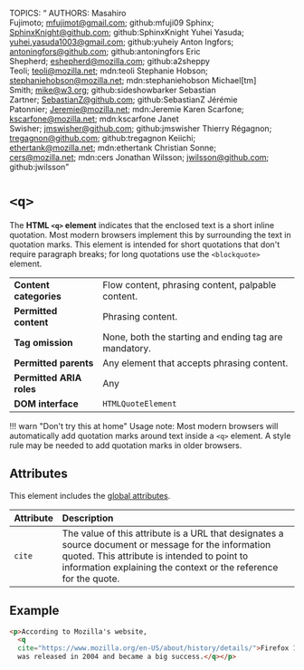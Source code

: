 TOPICS: <q>
AUTHORS: Masahiro Fujimoto; mfujimot@gmail.com; github:mfuji09
         Sphinx; SphinxKnight@github.com; github:SphinxKnight
         Yuhei Yasuda; yuhei.yasuda1003@gmail.com; github:yuheiy
         Anton Ingfors; antoningfors@github.com; github:antoningfors
         Eric Shepherd; eshepherd@mozilla.com; github:a2sheppy
         Teoli; teoli@mozilla.net; mdn:teoli
         Stephanie Hobson; stephaniehobson@mozilla.net; mdn:stephaniehobson
         Michael[tm] Smith; mike@w3.org; github:sideshowbarker
         Sebastian Zartner; SebastianZ@github.com; github:SebastianZ
         Jérémie Patonnier; Jeremie@mozilla.net; mdn:Jeremie
         Karen Scarfone; kscarfone@mozilla.net; mdn:kscarfone
         Janet Swisher; jmswisher@github.com; github:jmswisher
         Thierry Régagnon; tregagnon@github.com; github:tregagnon
         Keiichi; ethertank@mozilla.net; mdn:ethertank
         Christian Sonne; cers@mozilla.net; mdn:cers
         Jonathan Wilsson; jwilsson@github.com; github:jwilsson

# `<q>`

The **HTML `<q>` element** indicates that the enclosed text is a short inline quotation. Most modern
browsers implement this by surrounding the text in quotation marks. This element is intended for
short quotations that don't require paragraph breaks; for long quotations use
the `<blockquote>` element.

|  |  |
| :-- | :-- |
| **Content categories** | Flow content, phrasing content, palpable content.|
| **Permitted content** | Phrasing content.|
| **Tag omission** | None, both the starting and ending tag are mandatory.|
| **Permitted parents** | Any element that accepts phrasing content.|
| **Permitted ARIA roles** | Any |
| **DOM interface** | `HTMLQuoteElement` |

!!! warn "Don't try this at home"
    Usage note: Most modern browsers will automatically add quotation marks around text inside a `<q>`
    element. A style rule may be needed to add quotation marks in older browsers.

## Attributes

This element includes the [global attributes](https://wiki.developer.mozilla.org/en-US/docs/HTML/Global_attributes).

| Attribute | Description |
| :-- | :-- |
| `cite` | The value of this attribute is a URL that designates a source document or message for the information quoted. This attribute is intended to point to information explaining the context or the reference for the quote.

## Example

```html
<p>According to Mozilla's website,
  <q
  cite="https://www.mozilla.org/en-US/about/history/details/">Firefox 1.0
  was released in 2004 and became a big success.</q></p>
```
